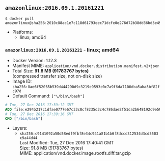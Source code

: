 ## `amazonlinux:2016.09.1.20161221`

```console
$ docker pull amazonlinux@sha256:2010c88ac1e7c118d61793eec71dcfe0e276d72b38dd86bd3e49da1f8c48bf54
```

-	Platforms:
	-	linux; amd64

### `amazonlinux:2016.09.1.20161221` - linux; amd64

-	Docker Version: 1.12.3
-	Manifest MIME: `application/vnd.docker.distribution.manifest.v2+json`
-	Total Size: **91.8 MB (91783767 bytes)**  
	(compressed transfer size, not on-disk size)
-	Image ID: `sha256:8ae6f52035b539d444290d9c3219c9593e0c7a9f6da7100dba5aba5bf82fc97d`
-	Default Command: `["\/bin\/bash"]`

```dockerfile
# Tue, 27 Dec 2016 17:39:12 GMT
ADD file:e294b217c1dfae0777e67c33c8cf8235d3c4c786dae2f51da2b648192c9e59d4 in / 
# Tue, 27 Dec 2016 17:39:16 GMT
CMD ["/bin/bash"]
```

-	Layers:
	-	`sha256:c9141092a50d58edf9fbf8e34c941a81b1b6f8dccd312534d3cd5503c9a44d44`  
		Last Modified: Tue, 27 Dec 2016 17:40:41 GMT  
		Size: 91.8 MB (91783767 bytes)  
		MIME: application/vnd.docker.image.rootfs.diff.tar.gzip
